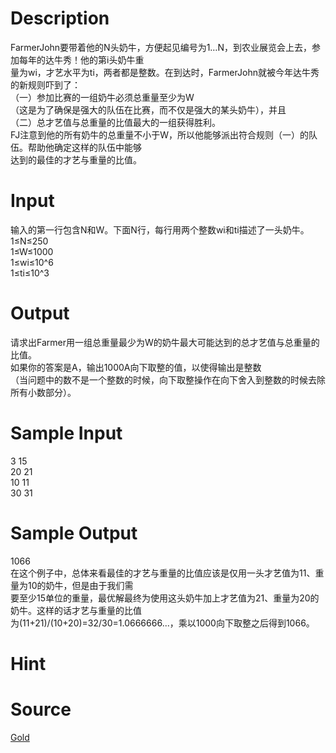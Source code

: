 
# Description

<div class="content"><div>FarmerJohn要带着他的N头奶牛，方便起见编号为1…N，到农业展览会上去，参加每年的达牛秀！他的第i头奶牛重</div>
<div>量为wi，才艺水平为ti，两者都是整数。在到达时，FarmerJohn就被今年达牛秀的新规则吓到了：</div>
<div></div>
<div>（一）参加比赛的一组奶牛必须总重量至少为W</div>
<div></div>
<div>（这是为了确保是强大的队伍在比赛，而不仅是强大的某头奶牛），并且</div>
<div></div>
<div>（二）总才艺值与总重量的比值最大的一组获得胜利。</div>
<div></div>
<div>FJ注意到他的所有奶牛的总重量不小于W，所以他能够派出符合规则（一）的队伍。帮助他确定这样的队伍中能够</div>
<div>达到的最佳的才艺与重量的比值。</div>
<div></div></div>

# Input

<div class="content"><div>输入的第一行包含N和W。下面N行，每行用两个整数wi和ti描述了一头奶牛。</div>
<div>1≤N≤250</div>
<div>1≤W≤1000</div>
<div>1≤wi≤10^6</div>
<div>1≤ti≤10^3</div>
<div></div></div>

# Output

<div class="content"><div>请求出Farmer用一组总重量最少为W的奶牛最大可能达到的总才艺值与总重量的比值。</div>
<div>如果你的答案是A，输出1000A向下取整的值，以使得输出是整数</div>
<div>（当问题中的数不是一个整数的时候，向下取整操作在向下舍入到整数的时候去除所有小数部分）。</div>
<div></div></div>

# Sample Input

<div class="content"><span class="sampledata">3 15<br/>
20 21<br/>
10 11<br/>
30 31</span></div>

# Sample Output

<div class="content"><span class="sampledata">1066<br/>
在这个例子中，总体来看最佳的才艺与重量的比值应该是仅用一头才艺值为11、重量为10的奶牛，但是由于我们需<br/>
要至少15单位的重量，最优解最终为使用这头奶牛加上才艺值为21、重量为20的奶牛。这样的话才艺与重量的比值<br/>
为(11+21)/(10+20)=32/30=1.0666666...，乘以1000向下取整之后得到1066。</span></div>

# Hint

<div class="content"><p></p></div>

# Source

<div class="content"><p><a href="problemset.php?search=Gold">Gold</a></p></div>


